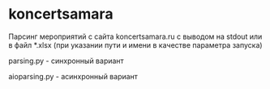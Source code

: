 # koncertsamara
Парсинг мероприятий с сайта koncertsamara.ru с выводом на stdout или в файл *.xlsx (при указании пути и имени в качестве параметра запуска)

parsing.py - синхронный вариант

aioparsing.py - асинхронный вариант
